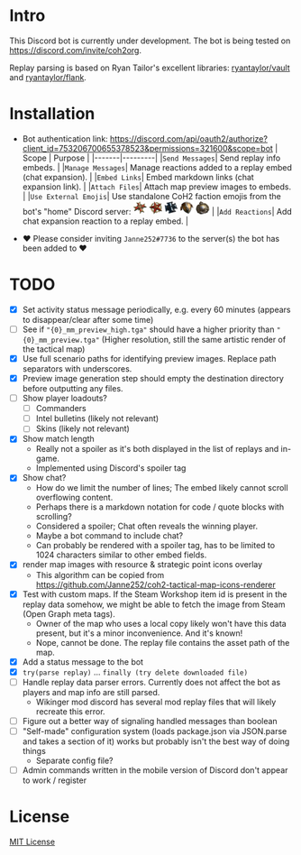 # Intro
This Discord bot is currently under development.
The bot is being tested on https://discord.com/invite/coh2org.

Replay parsing is based on Ryan Tailor's excellent libraries: [ryantaylor/vault](https://github.com/ryantaylor/vault) and [ryantaylor/flank](https://github.com/ryantaylor/flank).

# Installation
- Bot authentication link: https://discord.com/api/oauth2/authorize?client_id=753206700655378523&permissions=321600&scope=bot
    | Scope | Purpose |
    |-------|---------|
    |`Send Messages`| Send replay info embeds. |
    |`Manage Messages`| Manage reactions added to a replay embed (chat expansion). |
    |`Embed Links`| Embed markdown links (chat expansion link). |
    |`Attach Files`| Attach map preview images to embeds. |
    |`Use External Emojis`| Use standalone CoH2 faction emojis from the bot's "home" Discord server: <img title=":german:" src="./discord/emoji/german.png" width="24" height="24"> <img title=":soviet:" src="./discord/emoji/soviet.png" width="24" height="24"> <img title=":west_german:" src="./discord/emoji/west_german.png" width="24" height="24"> <img title=":aef:" src="./discord/emoji/aef.png" width="24" height="24"> <img title=":british:" src="./discord/emoji/british.png" width="24" height="24"> |
    |`Add Reactions`| Add chat expansion reaction to a replay embed. |
    
- ❤️ Please consider inviting `Janne252#7736` to the server(s) the bot has been added to ❤️
# TODO
- [x] Set activity status message periodically, e.g. every 60 minutes (appears to disappear/clear after some time)
- [ ] See if `"{0}_mm_preview_high.tga"` should have a higher priority than `"{0}_mm_preview.tga"` (Higher resolution, still the same artistic render of the tactical map)
- [x] Use full scenario paths for identifying preview images. Replace path separators with underscores.
- [x] Preview image generation step should empty the destination directory before outputting any files.
- [ ] Show player loadouts?
    - [ ] Commanders
    - [ ] Intel bulletins (likely not relevant)
    - [ ] Skins (likely not relevant)
- [x] Show match length
    - Really not a spoiler as it's both displayed in the list of replays and in-game.
    - Implemented using Discord's spoiler tag
- [x] Show chat?
    - How do we limit the number of lines; The embed likely cannot scroll overflowing content.
    - Perhaps there is a markdown notation for code / quote blocks with scrolling?
    - Considered a spoiler; Chat often reveals the winning player.
    - Maybe a bot command to include chat?
    - Can probably be rendered with a spoiler tag, has to be limited to 1024 characters similar to other embed fields.
- [x] render map images with resource & strategic point icons overlay
    - This algorithm can be copied from https://github.com/Janne252/coh2-tactical-map-icons-renderer
- [x] Test with custom maps. If the Steam Workshop item id is present in the replay data somehow, we might be able to fetch the image from Steam (Open Graph meta tags).
    - Owner of the map who uses a local copy likely won't have this data present, but it's a minor inconvenience. And it's known!
    - Nope, cannot be done. The replay file contains the asset path of the map.
- [x] Add a status message to the bot
- [x] `try(parse replay)` ... `finally (try delete downloaded file)`
- [ ] Handle replay data parser errors. Currently does not affect the bot as players and map info are still parsed.
    - Wikinger mod discord has several mod replay files that will likely recreate this error.
- [ ] Figure out a better way of signaling handled messages than boolean
- [ ] "Self-made" configuration system (loads package.json via JSON.parse and takes a section of it) works but probably isn't the best way of doing things
    - Separate config file?
- [ ] Admin commands written in the mobile version of Discord don't appear to work / register
# License
[MIT License](./LICENSE.txt)
